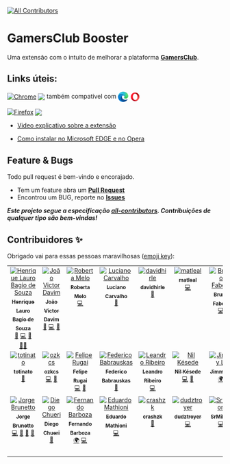 <!-- ALL-CONTRIBUTORS-BADGE:START - Do not remove or modify this section -->
[![All Contributors](https://img.shields.io/badge/all_contributors-21-orange.svg?style=flat-square)](#contributors-)
<!-- ALL-CONTRIBUTORS-BADGE:END -->

# GamersClub Booster
Uma extensão com o intuito de melhorar a plataforma **[GamersClub](https://gamersclub.com.br/)**.

## Links úteis:
[link-chrome]: https://chrome.google.com/webstore/detail/gamersclub-booster/dahnmmlhchpmmlgebpkpaofbefjdlpin 'Version published on Chrome Web Store'
[link-firefox]: https://addons.mozilla.org/pt-BR/firefox/addon/gamersclub-booster/ 'Version published on Mozilla Add-ons'

[<img src="https://raw.githubusercontent.com/alrra/browser-logos/90fdf03c/src/chrome/chrome.svg" width="48" alt="Chrome" valign="middle">][link-chrome] [<img valign="middle" src="https://img.shields.io/chrome-web-store/v/dahnmmlhchpmmlgebpkpaofbefjdlpin.svg?label=%20">][link-chrome] também compativel com [<img src="https://raw.githubusercontent.com/alrra/browser-logos/90fdf03c/src/edge/edge.svg" width="24" alt="Edge" valign="middle">][link-chrome] [<img src="https://raw.githubusercontent.com/alrra/browser-logos/90fdf03c/src/opera/opera.svg" width="24" alt="Opera" valign="middle">][link-chrome]

[<img src="https://raw.githubusercontent.com/alrra/browser-logos/90fdf03c/src/firefox/firefox.svg" width="48" alt="Firefox" valign="middle">][link-firefox] [<img valign="middle" src="https://img.shields.io/amo/v/gamersclub-booster.svg?label=%20">][link-firefox]

* [Video explicativo sobre a extensão](https://youtu.be/nmxw6xjsIjc)

* [Como instalar no Microsoft EDGE e no Opera](https://youtu.be/rELLprJ15ug)

## Feature & Bugs
Todo pull request é bem-vindo e encorajado.
- Tem um feature abra um **[Pull Request](https://github.com/gamersclub-booster/gamersclub-booster/pulls)**
- Encontrou um BUG, reporte no **[Issues](https://github.com/gamersclub-booster/gamersclub-booster/issues)**

***Este projeto segue a especificação [all-contributors](https://github.com/all-contributors/all-contributors). Contribuições de qualquer tipo são bem-vindas!***

## Contribuidores ✨
Obrigado vai para essas pessoas maravilhosas ([emoji key](https://allcontributors.org/docs/en/emoji-key)):

<!-- ALL-CONTRIBUTORS-LIST:START - Do not remove or modify this section -->
<!-- prettier-ignore-start -->
<!-- markdownlint-disable -->
<table>
  <tbody>
    <tr>
      <td align="center" valign="top" width="14.28%"><a href="https://github.com/henriquelbsouza"><img src="https://avatars.githubusercontent.com/u/1070818?v=4?s=100" width="100px;" alt="Henrique Lauro Bagio de Souza"/><br /><sub><b>Henrique Lauro Bagio de Souza</b></sub></a><br /><a href="https://github.com/gamersclub-booster/gamersclub-booster/issues?q=author%3Ahenriquelbsouza" title="Bug reports">🐛</a> <a href="https://github.com/gamersclub-booster/gamersclub-booster/commits?author=henriquelbsouza" title="Code">💻</a> <a href="#maintenance-henriquelbsouza" title="Maintenance">🚧</a> <a href="#mentoring-henriquelbsouza" title="Mentoring">🧑‍🏫</a></td>
      <td align="center" valign="top" width="14.28%"><a href="https://github.com/jvdavim"><img src="https://avatars.githubusercontent.com/u/16657663?v=4?s=100" width="100px;" alt="João Victor Davim"/><br /><sub><b>João Victor Davim</b></sub></a><br /><a href="https://github.com/gamersclub-booster/gamersclub-booster/issues?q=author%3Ajvdavim" title="Bug reports">🐛</a> <a href="https://github.com/gamersclub-booster/gamersclub-booster/commits?author=jvdavim" title="Code">💻</a> <a href="#maintenance-jvdavim" title="Maintenance">🚧</a></td>
      <td align="center" valign="top" width="14.28%"><a href="https://github.com/RobertaMelo"><img src="https://avatars.githubusercontent.com/u/31969450?v=4?s=100" width="100px;" alt="Roberta Melo"/><br /><sub><b>Roberta Melo</b></sub></a><br /><a href="https://github.com/gamersclub-booster/gamersclub-booster/commits?author=RobertaMelo" title="Code">💻</a></td>
      <td align="center" valign="top" width="14.28%"><a href="https://github.com/lucianocarvalho"><img src="https://avatars.githubusercontent.com/u/14339481?v=4?s=100" width="100px;" alt="Luciano Carvalho"/><br /><sub><b>Luciano Carvalho</b></sub></a><br /><a href="#design-lucianocarvalho" title="Design">🎨</a></td>
      <td align="center" valign="top" width="14.28%"><a href="https://github.com/davidhirle"><img src="https://avatars.githubusercontent.com/u/51386047?v=4?s=100" width="100px;" alt="davidhirle"/><br /><sub><b>davidhirle</b></sub></a><br /><a href="https://github.com/gamersclub-booster/gamersclub-booster/issues?q=author%3Adavidhirle" title="Bug reports">🐛</a></td>
      <td align="center" valign="top" width="14.28%"><a href="https://github.com/matleal"><img src="https://avatars.githubusercontent.com/u/58441113?v=4?s=100" width="100px;" alt="matleal"/><br /><sub><b>matleal</b></sub></a><br /><a href="https://github.com/gamersclub-booster/gamersclub-booster/commits?author=matleal" title="Code">💻</a></td>
      <td align="center" valign="top" width="14.28%"><a href="https://github.com/KINZs"><img src="https://avatars.githubusercontent.com/u/48375198?v=4?s=100" width="100px;" alt="Bruno Faboci"/><br /><sub><b>Bruno Faboci</b></sub></a><br /><a href="https://github.com/gamersclub-booster/gamersclub-booster/commits?author=KINZs" title="Code">💻</a></td>
    </tr>
    <tr>
      <td align="center" valign="top" width="14.28%"><a href="https://github.com/totinato"><img src="https://avatars.githubusercontent.com/u/56313687?v=4?s=100" width="100px;" alt="totinato"/><br /><sub><b>totinato</b></sub></a><br /><a href="https://github.com/gamersclub-booster/gamersclub-booster/issues?q=author%3Atotinato" title="Bug reports">🐛</a></td>
      <td align="center" valign="top" width="14.28%"><a href="https://github.com/ozkcs"><img src="https://avatars.githubusercontent.com/u/35303121?v=4?s=100" width="100px;" alt="ozkcs"/><br /><sub><b>ozkcs</b></sub></a><br /><a href="https://github.com/gamersclub-booster/gamersclub-booster/commits?author=ozkcs" title="Code">💻</a> <a href="https://github.com/gamersclub-booster/gamersclub-booster/issues?q=author%3Aozkcs" title="Bug reports">🐛</a></td>
      <td align="center" valign="top" width="14.28%"><a href="https://average.digital"><img src="https://avatars.githubusercontent.com/u/11398105?v=4?s=100" width="100px;" alt="Felipe Rugai"/><br /><sub><b>Felipe Rugai</b></sub></a><br /><a href="https://github.com/gamersclub-booster/gamersclub-booster/commits?author=feliperugai" title="Code">💻</a> <a href="#design-feliperugai" title="Design">🎨</a></td>
      <td align="center" valign="top" width="14.28%"><a href="http://babrauskas.dev"><img src="https://avatars.githubusercontent.com/u/19313864?v=4?s=100" width="100px;" alt="Federico Babrauskas"/><br /><sub><b>Federico Babrauskas</b></sub></a><br /><a href="https://github.com/gamersclub-booster/gamersclub-booster/issues?q=author%3Afedebabrauskas" title="Bug reports">🐛</a></td>
      <td align="center" valign="top" width="14.28%"><a href="https://github.com/leandroribeir0"><img src="https://avatars.githubusercontent.com/u/62257278?v=4?s=100" width="100px;" alt="Leandro Ribeiro"/><br /><sub><b>Leandro Ribeiro</b></sub></a><br /><a href="https://github.com/gamersclub-booster/gamersclub-booster/commits?author=leandroribeir0" title="Code">💻</a></td>
      <td align="center" valign="top" width="14.28%"><a href="http://nilkesede.sh"><img src="https://avatars.githubusercontent.com/u/1965127?v=4?s=100" width="100px;" alt="Nil Késede"/><br /><sub><b>Nil Késede</b></sub></a><br /><a href="https://github.com/gamersclub-booster/gamersclub-booster/commits?author=nilkesede" title="Code">💻</a> <a href="https://github.com/gamersclub-booster/gamersclub-booster/issues?q=author%3Anilkesede" title="Bug reports">🐛</a></td>
      <td align="center" valign="top" width="14.28%"><a href="https://github.com/Skyy4"><img src="https://avatars.githubusercontent.com/u/47400940?v=4?s=100" width="100px;" alt="Jimmy L."/><br /><sub><b>Jimmy L.</b></sub></a><br /><a href="#translation-Skyy4" title="Translation">🌍</a></td>
    </tr>
    <tr>
      <td align="center" valign="top" width="14.28%"><a href="http://jorgebrunetto.com.br"><img src="https://avatars.githubusercontent.com/u/5823077?v=4?s=100" width="100px;" alt="Jorge Brunetto"/><br /><sub><b>Jorge Brunetto</b></sub></a><br /><a href="https://github.com/gamersclub-booster/gamersclub-booster/commits?author=jorgebrunetto" title="Code">💻</a> <a href="#design-jorgebrunetto" title="Design">🎨</a> <a href="https://github.com/gamersclub-booster/gamersclub-booster/issues?q=author%3Ajorgebrunetto" title="Bug reports">🐛</a> <a href="#maintenance-jorgebrunetto" title="Maintenance">🚧</a></td>
      <td align="center" valign="top" width="14.28%"><a href="https://github.com/dchueri"><img src="https://avatars.githubusercontent.com/u/84249430?v=4?s=100" width="100px;" alt="Diego Chueri"/><br /><sub><b>Diego Chueri</b></sub></a><br /><a href="https://github.com/gamersclub-booster/gamersclub-booster/commits?author=dchueri" title="Documentation">📖</a></td>
      <td align="center" valign="top" width="14.28%"><a href="https://github.com/barbozafernando"><img src="https://avatars.githubusercontent.com/u/45888984?v=4?s=100" width="100px;" alt="Fernando Barboza"/><br /><sub><b>Fernando Barboza</b></sub></a><br /><a href="#translation-barbozafernando" title="Translation">🌍</a> <a href="https://github.com/gamersclub-booster/gamersclub-booster/commits?author=barbozafernando" title="Code">💻</a></td>
      <td align="center" valign="top" width="14.28%"><a href="https://github.com/EMathioni"><img src="https://avatars.githubusercontent.com/u/78946931?v=4?s=100" width="100px;" alt="Eduardo Mathioni"/><br /><sub><b>Eduardo Mathioni</b></sub></a><br /><a href="https://github.com/gamersclub-booster/gamersclub-booster/commits?author=EMathioni" title="Code">💻</a></td>
      <td align="center" valign="top" width="14.28%"><a href="https://zkservidores.com/"><img src="https://avatars.githubusercontent.com/u/32937653?v=4?s=100" width="100px;" alt="crashzk"/><br /><sub><b>crashzk</b></sub></a><br /><a href="https://github.com/gamersclub-booster/gamersclub-booster/commits?author=crashzk" title="Documentation">📖</a></td>
      <td align="center" valign="top" width="14.28%"><a href="https://github.com/dudztroyer"><img src="https://avatars.githubusercontent.com/u/26704955?v=4?s=100" width="100px;" alt="dudztroyer"/><br /><sub><b>dudztroyer</b></sub></a><br /><a href="https://github.com/gamersclub-booster/gamersclub-booster/commits?author=dudztroyer" title="Code">💻</a></td>
      <td align="center" valign="top" width="14.28%"><a href="https://github.com/SrMilton"><img src="https://avatars.githubusercontent.com/u/35127424?v=4?s=100" width="100px;" alt="SrMilton"/><br /><sub><b>SrMilton</b></sub></a><br /><a href="https://github.com/gamersclub-booster/gamersclub-booster/commits?author=SrMilton" title="Code">💻</a></td>
      <td align="center" valign="top" width="14.28%"><a href="https://github.com/DanielHeringer"><img src="https://avatars.githubusercontent.com/u/35229999?v=4?s=100" width="100px;" alt="Daniel Lamounier Heringer"/><br /><sub><b>Daniel Lamounier Heringer</b></sub></a><br /><a href="https://github.com/gamersclub-booster/gamersclub-booster/commits?author=DanielHeringer" title="Code">💻</a></td>
    </tr>
  </tbody>
</table>

<!-- markdownlint-restore -->
<!-- prettier-ignore-end -->

<!-- ALL-CONTRIBUTORS-LIST:END -->
